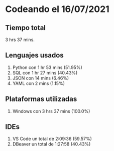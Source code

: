 # Codeando el 16/07/2021

## Tiempo total
3 hrs 37 mins.

## Lenguajes usados
1. Python con 1 hr 53 mins (51.95%)
1. SQL con 1 hr 27 mins (40.43%)
1. JSON con 14 mins (6.46%)
1. YAML con 2 mins (1.15%)

## Plataformas utilizadas
1. Windows con 3 hrs 37 mins (100.0%)

## IDEs
1. VS Code un total de 2:09:36 (59.57%)
1. DBeaver un total de 1:27:58 (40.43%)
